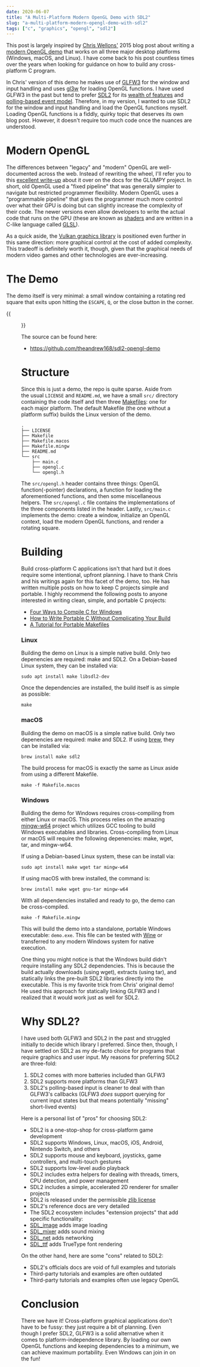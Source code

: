 ```yaml
---
date: 2020-06-07
title: "A Multi-Platform Modern OpenGL Demo with SDL2"
slug: "a-multi-platform-modern-opengl-demo-with-sdl2"
tags: ["c", "graphics", "opengl", "sdl2"]
---
```

This post is largely inspired by [Chris Wellons'](https://nullprogram.com/) 2015 blog post about writing a [modern OpenGL demo](https://nullprogram.com/blog/2015/06/06/) that works on all three major desktop platforms (Windows, macOS, and Linux).
I have come back to his post countless times over the years when looking for guidance on how to build any cross-platform C program.

In Chris' version of this demo he makes use of [GLFW3](https://www.glfw.org/) for the window and input handling and uses [gl3w](https://github.com/skaslev/gl3w) for loading OpenGL functions.
I have used GLFW3 in the past but tend to prefer [SDL2](https://www.libsdl.org/) for its [wealth of features](https://wiki.libsdl.org/Introduction) and [polling-based event model](https://wiki.libsdl.org/SDL_PollEvent).
Therefore, in my version, I wanted to use SDL2 for the window and input handling and load the OpenGL functions myself.
Loading OpenGL functions is a fiddly, quirky topic that deserves its own blog post.
However, it doesn't require too much code once the nuances are understood.

# Modern OpenGL
The differences between "legacy" and "modern" OpenGL are well-documented across the web.
Instead of rewriting the wheel, I'll refer you to this [excellent write-up](https://glumpy.github.io/modern-gl.html) about it over on the docs for the GLUMPY project.
In short, old OpenGL used a "fixed pipeline" that was generally simpler to navigate but restricted programmer flexibility.
Modern OpenGL uses a "programmable pipeline" that gives the programmer much more control over what their GPU is doing but can slightly increase the complexity of their code.
The newer versions even allow developers to write the actual code that runs on the GPU (these are known as [shaders](https://www.khronos.org/opengl/wiki/Shader) and are written in a C-like language called [GLSL](https://www.khronos.org/opengl/wiki/OpenGL_Shading_Language)).

As a quick aside, the [Vulkan graphics library](https://www.khronos.org/vulkan/) is positioned even further in this same direction: more graphical control at the cost of added complexity.
This tradeoff is definitely worth it, though, given that the graphical needs of modern video games and other technologies are ever-increasing.

# The Demo
The demo itself is very minimal: a small window containing a rotating red square that exits upon hitting the `ESCAPE`, `Q`, or the close button in the corner.

{{<figure src="/images/sdl2-opengl-demo.png" alt="SDL2 OpenGL Demo">}}

The source can be found here:
* https://github.com/theandrew168/sdl2-opengl-demo

# Structure
Since this is just a demo, the repo is quite sparse.
Aside from the usual `LICENSE` and `README.md`, we have a small `src/` directory containing the code itself and then three [Makefiles](https://pubs.opengroup.org/onlinepubs/009695399/utilities/make.html): one for each major platform.
The default Makefile (the one without a platform suffix) builds the Linux version of the demo.
```
.
├── LICENSE
├── Makefile
├── Makefile.macos
├── Makefile.mingw
├── README.md
└── src
    ├── main.c
    ├── opengl.c
    └── opengl.h
```

The `src/opengl.h` header contains three things: OpenGL function(-pointer) declarations, a function for loading the aforementioned functions, and then some miscellaneous helpers.
The `src/opengl.c` file contains the implementations of the three components listed in the header.
Lastly, `src/main.c` implements the demo: create a window, initialize an OpenGL context, load the modern OpenGL functions, and render a rotating square.

# Building
Build cross-platform C applications isn't that hard but it does require some intentional, upfront planning.
I have to thank Chris and his writings again for this facet of the demo, too.
He has written multiple posts on how to keep C projects simple and portable.
I highly recommend the following posts to anyone interested in writing clean, simple, and portable C projects:
* [Four Ways to Compile C for Windows](https://nullprogram.com/blog/2016/06/13/)
* [How to Write Portable C Without Complicating Your Build](https://nullprogram.com/blog/2017/03/30/)
* [A Tutorial for Portable Makefiles](https://nullprogram.com/blog/2017/08/20/)

### Linux
Building the demo on Linux is a simple native build.
Only two depenencies are required: make and SDL2.
On a Debian-based Linux system, they can be installed via:
```
sudo apt install make libsdl2-dev
```

Once the dependencies are installed, the build itself is as simple as possible:
```
make
```

### macOS
Building the demo on macOS is a simple native build.
Only two depenencies are required: make and SDL2.
If using [brew](https://formulae.brew.sh/), they can be installed via:
```
brew install make sdl2
```

The build process for macOS is exactly the same as Linux aside from using a different Makefile.
```
make -f Makefile.macos
```

### Windows
Building the demo for Windows requires cross-compiling from either Linux or macOS.
This process relies on the amazing [mingw-w64](http://mingw-w64.org/doku.php) project which utilizes GCC tooling to build Windows executables and libraries.
Cross-compiling from Linux or macOS will require the following depenencies: make, wget, tar, and mingw-w64.

If using a Debian-based Linux system, these can be install via:
```
sudo apt install make wget tar mingw-w64
```

If using macOS with brew installed, the command is:
```
brew install make wget gnu-tar mingw-w64
```

With all dependencies installed and ready to go, the demo can be cross-compiled.
```
make -f Makefile.mingw
```

This will build the demo into a standalone, portable Windows executable: `demo.exe`.
This file can be tested with [Wine](https://www.winehq.org/) or transferred to any modern Windows system for native execution.

One thing you might notice is that the Windows build didn't require installing any SDL2 dependencies.
This is because the build actually downloads (using wget), extracts (using tar), and statically links the pre-built SDL2 libraries directly into the executable.
This is my favorite trick from Chris' original demo!
He used this approach for statically linking GLFW3 and I realized that it would work just as well for SDL2.

# Why SDL2?
I have used both GLFW3 and SDL2 in the past and struggled initially to decide which library I preferred.
Since then, though, I have settled on SDL2 as my de-facto choice for programs that require graphics and user input.
My reasons for preferring SDL2 are three-fold:
1. SDL2 comes with more batteries included than GLFW3
2. SDL2 supports more platforms than GLFW3
3. SDL2's polling-based input is cleaner to deal with than GLFW3's callbacks (GLFW3 _does_ support querying for current input states but that means potentially "missing" short-lived events)

Here is a personal list of "pros" for choosing SDL2:
* SDL2 is a one-stop-shop for cross-platform game development
* SDL2 supports Windows, Linux, macOS, iOS, Android, Nintendo Switch, and others
* SDL2 supports mouse and keyboard, joysticks, game controllers, and multi-touch gestures
* SDL2 supports low-level audio playback
* SDL2 includes extra helpers for dealing with threads, timers, CPU detection, and power management
* SDL2 includes a simple, accelerated 2D renderer for smaller projects
* SDL2 is released under the permissible [zlib license](https://opensource.org/licenses/Zlib)
* SDL2's reference docs are very detailed
* The SDL2 ecosystem includes "extension projects" that add specific functionality:
* [SDL_image](https://www.libsdl.org/projects/SDL_image/) adds image loading
* [SDL_mixer](https://www.libsdl.org/projects/SDL_mixer/) adds sound mixing
* [SDL_net](https://www.libsdl.org/projects/SDL_net/) adds networking
* [SDL_ttf](https://www.libsdl.org/projects/SDL_ttf/) adds TrueType font rendering

On the other hand, here are some "cons" related to SDL2:
* SDL2's officials docs are void of full examples and tutorials
* Third-party tutorials and examples are often outdated
* Third-party tutorials and examples often use legacy OpenGL

# Conclusion
There we have it!
Cross-platform graphical applications don't have to be fussy: they just require a bit of planning.
Even though I prefer SDL2, GLFW3 is a solid alternative when it comes to platform-independence library.
By loading our own OpenGL functions and keeping dependencies to a minimum, we can achieve maximum portability.
Even Windows can join in on the fun!
